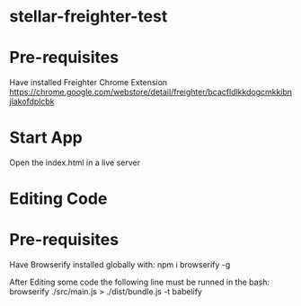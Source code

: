 # stellar-freighter-test

# Pre-requisites
Have installed Freighter Chrome Extension
https://chrome.google.com/webstore/detail/freighter/bcacfldlkkdogcmkkibnjlakofdplcbk

# Start App
Open the index.html in a live server 

# Editing Code
# Pre-requisites
Have Browserify installed globally with: npm i browserify -g


After Editing some code the following line must be runned in the bash: 
browserify ./src/main.js > ./dist/bundle.js -t babelify
